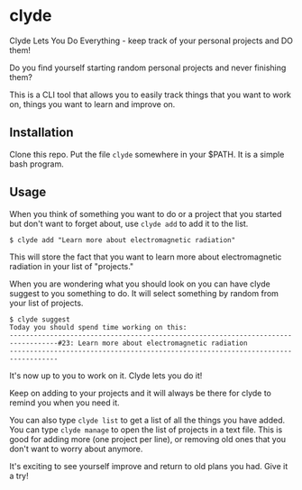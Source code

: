 # clyde
Clyde Lets You Do Everything - keep track of your personal projects and DO them!

Do you find yourself starting random personal projects and never finishing them?

This is a CLI tool that allows you to easily track things that you want to work on, things you want to learn and improve on.

## Installation

Clone this repo. Put the file `clyde` somewhere in your $PATH. It is a simple bash program.

## Usage

When you think of something you want to do or a project that you started but don't want to forget about, use `clyde add` to add it to the list.

```
$ clyde add "Learn more about electromagnetic radiation"
```

This will store the fact that you want to learn more about electromagnetic radiation in your list of "projects."

When you are wondering what you should look on you can have clyde suggest to you something to do. It will select something by random from your list of projects.

```
$ clyde suggest
Today you should spend time working on this:
----------------------------------------------------------------------------------#23: Learn more about electromagnetic radiation
----------------------------------------------------------------------------------
```

It's now up to you to work on it. Clyde lets you do it!

Keep on adding to your projects and it will always be there for clyde to remind you when you need it.

You can also type `clyde list` to get a list of all the things you have added. You can type `clyde manage` to open the list of projects in a text file. This is good for adding more (one project per line), or removing old ones that you don't want to worry about anymore.

It's exciting to see yourself improve and return to old plans you had. Give it a try!
